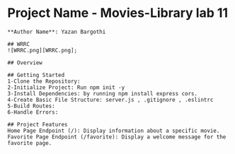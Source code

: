 # Project Name - Movies-Library lab 11

	**Author Name**: Yazan Bargothi

	## WRRC
	![WRRC.png][WRRC.png];

	## Overview

	## Getting Started
	1-Clone the Repository:
    2-Initialize Project: Run npm init -y
    3-Install Dependencies: by running npm install express cors.
    4-Create Basic File Structure: server.js , .gitignore , .eslintrc
    5-Build Routes:
    6-Handle Errors:

	## Project Features
	Home Page Endpoint (/): Display information about a specific movie.
    Favorite Page Endpoint (/favorite): Display a welcome message for the favorite page. 
